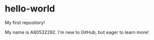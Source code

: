 # hello-world
My first repository!

My name is A80532292. I'm new to GitHub, but eager to learn more!
